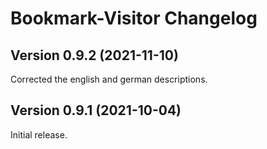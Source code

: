 # Bookmark-Visitor Changelog

## Version 0.9.2 (2021-11-10)

Corrected the english and german descriptions.

## Version 0.9.1 (2021-10-04)

Initial release.
